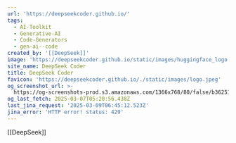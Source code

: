 ```yaml
---
url: 'https://deepseekcoder.github.io/'
tags:
  - AI-Toolkit
  - Generative-AI
  - Code-Generators
  - gen-ai--code
created_by: '[[DeepSeek]]'
image: 'https://deepseekcoder.github.io/static/images/huggingface_logo.svg'
site_name: DeepSeek Coder
title: DeepSeek Coder
favicon: 'https://deepseekcoder.github.io/./static/images/logo.jpeg'
og_screenshot_url: >-
  https://og-screenshots-prod.s3.amazonaws.com/1366x768/80/false/b36251a32618336dff9c1d227a619ee435d04b1a7e66588373f0c054c8622637.jpeg
og_last_fetch: 2025-03-07T05:20:56.438Z
last_jina_request: '2025-03-09T06:45:12.523Z'
jina_error: 'HTTP error! status: 429'
---
```



[[DeepSeek]]


